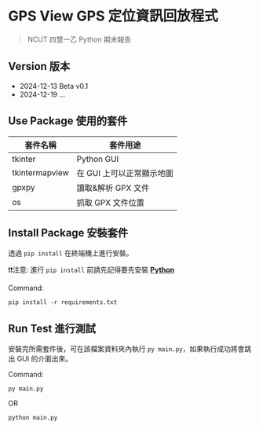 # GPS View GPS 定位資訊回放程式
> NCUT 四慧一乙 Python 期末報告

## Version 版本
* 2024-12-13 Beta v0.1
* 2024-12-19 ...

## Use Package 使用的套件
| 套件名稱 | 套件用途   |
|---------|---------   |
| tkinter | Python GUI |
| tkintermapview  | 在 GUI 上可以正常顯示地圖 |
| gpxpy | 讀取&解析 GPX 文件 |
| os | 抓取 GPX 文件位置 |

## Install Package 安裝套件
透過 `pip install` 在終端機上進行安裝。

❗❗注意:
進行 `pip install` 前請先記得要先安裝 **[Python](https://www.python.org/downloads/)**

Command: 
```
pip install -r requirements.txt
```

## Run Test 進行測試
安裝完所需套件後，可在該檔案資料夾內執行 `py main.py`，如果執行成功將會跳出 GUI 的介面出來。

Command:
```
py main.py
```
OR
```
python main.py
```